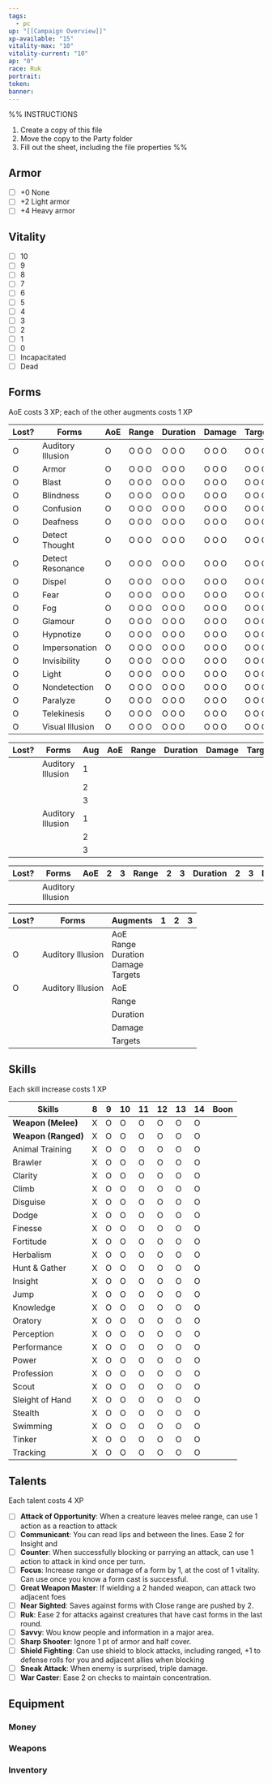 ```yaml
---
tags:
  - pc
up: "[[Campaign Overview]]"
xp-available: "15"
vitality-max: "10"
vitality-current: "10"
ap: "0"
race: Ruk
portrait: 
token: 
banner:
---
```

%% 
INSTRUCTIONS
1. Create a copy of this file
2. Move the copy to the Party folder
3. Fill out the sheet, including the file properties
%%

## Armor

- [ ] +0 None
- [ ] +2 Light armor
- [ ] +4 Heavy armor

## Vitality

- [ ] 10
- [ ] 9
- [ ] 8
- [ ] 7
- [ ] 6
- [ ] 5
- [ ] 4
- [ ] 3
- [ ] 2
- [ ] 1
- [ ] 0
- [ ] Incapacitated
- [ ] Dead

## Forms

AoE costs 3 XP; each of the other augments costs 1 XP

| Lost? | Forms             | AoE | Range | Duration | Damage | Targets |
| ----- | ----------------- | --- | ----- | -------- | ------ | ------- |
| O     | Auditory Illusion | O   | O O O | O O O    | O O O  | O O O   |
| O     | Armor             | O   | O O O | O O O    | O O O  | O O O   |
| O     | Blast             | O   | O O O | O O O    | O O O  | O O O   |
| O     | Blindness         | O   | O O O | O O O    | O O O  | O O O   |
| O     | Confusion         | O   | O O O | O O O    | O O O  | O O O   |
| O     | Deafness          | O   | O O O | O O O    | O O O  | O O O   |
| O     | Detect Thought    | O   | O O O | O O O    | O O O  | O O O   |
| O     | Detect Resonance  | O   | O O O | O O O    | O O O  | O O O   |
| O     | Dispel            | O   | O O O | O O O    | O O O  | O O O   |
| O     | Fear              | O   | O O O | O O O    | O O O  | O O O   |
| O     | Fog               | O   | O O O | O O O    | O O O  | O O O   |
| O     | Glamour           | O   | O O O | O O O    | O O O  | O O O   |
| O     | Hypnotize         | O   | O O O | O O O    | O O O  | O O O   |
| O     | Impersonation     | O   | O O O | O O O    | O O O  | O O O   |
| O     | Invisibility      | O   | O O O | O O O    | O O O  | O O O   |
| O     | Light             | O   | O O O | O O O    | O O O  | O O O   |
| O     | Nondetection      | O   | O O O | O O O    | O O O  | O O O   |
| O     | Paralyze          | O   | O O O | O O O    | O O O  | O O O   |
| O     | Telekinesis       | O   | O O O | O O O    | O O O  | O O O   |
| O     | Visual Illusion   | O   | O O O | O O O    | O O O  | O O O   |


| Lost? | Forms             | Aug | AoE | Range | Duration | Damage | Targets |
| ----- | ----------------- | --- | --- | ----- | -------- | ------ | ------- |
|       | Auditory Illusion | 1   |     |       |          |        |         |
|       |                   | 2   |     |       |          |        |         |
|       |                   | 3   |     |       |          |        |         |
|       | Auditory Illusion | 1   |     |       |          |        |         |
|       |                   | 2   |     |       |          |        |         |
|       |                   | 3   |     |       |          |        |         |



| Lost? | Forms             | AoE | 2   | 3   | Range | 2   | 3   | Duration | 2   | 3   | Damage | 2   | 3   | Targets | 2   | 3   |
| ----- | ----------------- | --- | --- | --- | ----- | --- | --- | -------- | --- | --- | ------ | --- | --- | ------- | --- | --- |
|       | Auditory Illusion |     |     |     |       |     |     |          |     |     |        |     |     |         |     |     |


| Lost? | Forms             | Augments                                          | 1   | 2   | 3   |
| ----- | ----------------- | ------------------------------------------------- | --- | --- | --- |
| O     | Auditory Illusion | AoE</br>Range</br>Duration</br>Damage</br>Targets |     |     |     |
| O     | Auditory Illusion | AoE                                               |     |     |     |
|       |                   | Range                                             |     |     |     |
|       |                   | Duration                                          |     |     |     |
|       |                   | Damage                                            |     |     |     |
|       |                   | Targets                                           |     |     |     |


## Skills

Each skill increase costs 1 XP

| Skills              | 8   | 9   | 10  | 11  | 12  | 13  | 14  | Boon |
| ------------------- | --- | --- | --- | --- | --- | --- | --- | ---- |
| **Weapon (Melee)**  | X   | O   | O   | O   | O   | O   | O   |      |
| **Weapon (Ranged)** | X   | O   | O   | O   | O   | O   | O   |      |
| Animal Training     | X   | O   | O   | O   | O   | O   | O   |      |
| Brawler             | X   | O   | O   | O   | O   | O   | O   |      |
| Clarity             | X   | O   | O   | O   | O   | O   | O   |      |
| Climb               | X   | O   | O   | O   | O   | O   | O   |      |
| Disguise            | X   | O   | O   | O   | O   | O   | O   |      |
| Dodge               | X   | O   | O   | O   | O   | O   | O   |      |
| Finesse             | X   | O   | O   | O   | O   | O   | O   |      |
| Fortitude           | X   | O   | O   | O   | O   | O   | O   |      |
| Herbalism           | X   | O   | O   | O   | O   | O   | O   |      |
| Hunt & Gather       | X   | O   | O   | O   | O   | O   | O   |      |
| Insight             | X   | O   | O   | O   | O   | O   | O   |      |
| Jump                | X   | O   | O   | O   | O   | O   | O   |      |
| Knowledge           | X   | O   | O   | O   | O   | O   | O   |      |
| Oratory             | X   | O   | O   | O   | O   | O   | O   |      |
| Perception          | X   | O   | O   | O   | O   | O   | O   |      |
| Performance         | X   | O   | O   | O   | O   | O   | O   |      |
| Power               | X   | O   | O   | O   | O   | O   | O   |      |
| Profession          | X   | O   | O   | O   | O   | O   | O   |      |
| Scout               | X   | O   | O   | O   | O   | O   | O   |      |
| Sleight of Hand     | X   | O   | O   | O   | O   | O   | O   |      |
| Stealth             | X   | O   | O   | O   | O   | O   | O   |      |
| Swimming            | X   | O   | O   | O   | O   | O   | O   |      |
| Tinker              | X   | O   | O   | O   | O   | O   | O   |      |
| Tracking            | X   | O   | O   | O   | O   | O   | O   |      |

## Talents

Each talent costs 4 XP

- [ ] **Attack of Opportunity**: When a creature leaves melee range, can use 1 action as a reaction to attack
- [ ] **Communicant**: You can read lips and between the lines. Ease 2 for Insight and 
- [ ] **Counter**: When successfully blocking or parrying an attack, can use 1 action to attack in kind once per turn.
- [ ] **Focus**: Increase range or damage of a form by 1, at the cost of 1 vitality. Can use once you know a form cast is successful.
- [ ] **Great Weapon Master**: If wielding a 2 handed weapon, can attack two adjacent foes
- [ ] **Near Sighted**: Saves against forms with Close range are pushed by 2.
- [ ] **Ruk**: Ease 2 for attacks against creatures that have cast forms in the last round.
- [ ] **Savvy**: Wou know people and information in a major area.
- [ ] **Sharp Shooter**: Ignore 1 pt of armor and half cover. 
- [ ] **Shield Fighting**: Can use shield to block attacks, including ranged, +1 to defense rolls for you and adjacent allies when blocking
- [ ] **Sneak Attack**: When enemy is surprised, triple damage.
- [ ] **War Caster**: Ease 2 on checks to maintain concentration.

## Equipment

### Money



### Weapons



### Inventory

